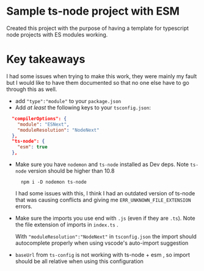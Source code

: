 # Sample ts-node project with ESM

Created this project with the purpose of having a template for typescript node projects with ES modules working.

# Key takeaways

I had some issues when trying to make this work, they were mainly my fault but I would like to have them documented so that no one else have to go through this as well.

- add `"type":"module"` to your `package.json`
- Add _at least_ the following keys to your `tsconfig.json`:

```json
  "compilerOptions": {
    "module": "ESNext",
    "moduleResolution": "NodeNext"
  },
  "ts-node": {
    "esm": true
  },
```

- Make sure you have `nodemon` and `ts-node` installed as Dev deps. Note `ts-node` version should be higher than 10.8

  ```shell
    npm i -D nodemon ts-node
  ```

  I had some issues with this, I think I had an outdated version of ts-node that was causing conflicts and giving me `ERR_UNKNOWN_FILE_EXTENSION` errors.

- Make sure the imports you use end with `.js` (even if they are `.ts`). Note the file extension of imports in `index.ts` .

  With `"moduleResolution":"NodeNext"` in `tsconfig.json` the import should autocomplete properly when using vscode's auto-import suggestion
- `baseUrl` from `ts-config` is not working with ts-node + esm , so import should be all relative when using this configuration 
